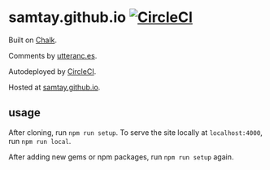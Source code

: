 # samtay.github.io [![CircleCI](https://circleci.com/gh/samtay/samtay.github.io.svg?style=svg)](https://circleci.com/gh/samtay/samtay.github.io)

Built on [Chalk](https://github.com/nielsenramon/chalk).

Comments by [utteranc.es](https://utteranc.es/).

Autodeployed by [CircleCI](https://circleci.com/).

Hosted at [samtay.github.io](https://samtay.github.io).

## usage

After cloning, run `npm run setup`. To serve the site locally at
`localhost:4000`, run `npm run local`.

After adding new gems or npm packages, run `npm run setup` again.
